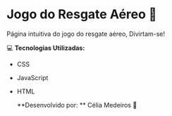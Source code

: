 # Jogo do Resgate Aéreo :bust_in_silhouette:

Página intuitiva do jogo do resgate aéreo, Divirtam-se!

💻 **Tecnologias Utilizadas:** 

- CSS			

- JavaScript

- HTML

  **Desenvolvido por: ** Célia Medeiros 💛

